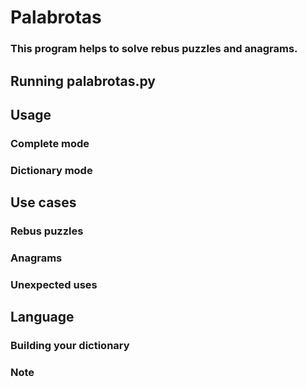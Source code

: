 # Palabrotas

### This program helps to solve rebus puzzles and anagrams.

## Running palabrotas.py
## Usage

### Complete mode
### Dictionary mode

## Use cases
### Rebus puzzles
### Anagrams
### Unexpected uses

## Language
### Building your dictionary
### Note




